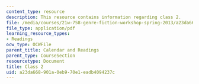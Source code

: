 ```yaml
---
content_type: resource
description: This resource contains information regarding class 2.
file: /media/courses/21w-758-genre-fiction-workshop-spring-2013/a23da668901a0eb970e1eadb4094237c_MIT21W_758S13_Class_2.pdf
file_type: application/pdf
learning_resource_types:
- Readings
ocw_type: OCWFile
parent_title: Calendar and Readings
parent_type: CourseSection
resourcetype: Document
title: Class 2
uid: a23da668-901a-0eb9-70e1-eadb4094237c
---
```

